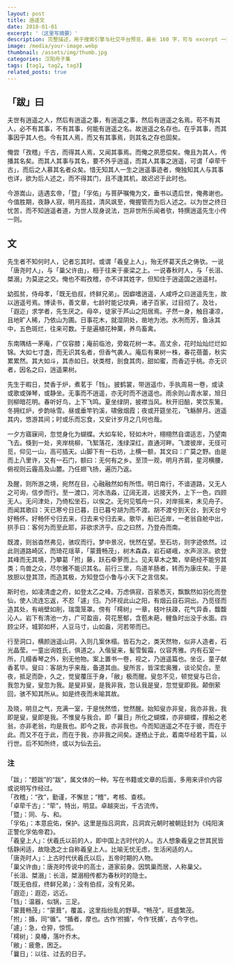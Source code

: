 ```yaml
---
layout: post
title: 逍遥文
date: 2018-01-01
excerpt: '（这里写摘要）'
description: 完整描述，用于搜索引擎与社交平台预览，最长 160 字，可与 excerpt 一致
image: /media/your-image.webp
thumbnail: /assets/img/thumb.jpg
categories: 汉阳舟子集
tags: [tag1, tag2, tag3]
related_posts: true
---
```


## 「跋」曰

夫世有逍遥之人，然后有逍遥之事，有逍遥之事，然后有逍遥之名焉。苟不有其人，必不有其事，不有其事，何能有逍遥之名。故逍遥之名存也。在乎其事，而其事因乎其人也。今有其人焉，而又有其事焉，则其名之存也固矣。

俺尝「孜稽」千古，而得其人焉，又闻其事焉。而俺之夙愿偿矣。俺且为其人，传播其名矣。而其人其事与其名，要不外乎逍遥，而其人其事之逍遥，可谓「卓荦千古」，而后之人慕其名者众矣。惜无知其人一生之逍遥事迹者，俺独知其人与其事也详，欲为后人述之，而不得其门，且不逢其机，故迟迟于此时也。

今游嵩山，适遇玄帝，「暨」「孚佑」与菩萨嘱俺为文，垂书以遗后世，俺弗谢也。今值胜期，夜静人寂，明月高挂，清风飒至，俺握管而为后人述之。以为世之终日忧苦，而不知逍遥者道，为世人现身说法，岂非世所乐闻者欤，特撰逍遥先生小传一则。

## 文

先生者不知何时人，记者忘其时。或谓「羲皇上人」，殆无怀葛天氏之俦欤。一说「唐尧时人」，与「巢父许由」，相于往来于豪梁之上。一说春秋时人，与「长沮、桀溺」为莫逆之交。俺也不暇孜稽，亦不详其姓字，但知住于逍遥国之逍遥村。

幼孤贫，侍母孝，「既无伯叔，终鲜兄弟」。因癖嗜逍遥，人咸呼之曰逍遥先生，故以逍遥号焉。博读书，善文章，七龄时能记坟典，诸子百家，过目彻了。及壮，「遐迩」求学者，先生厌之。母卒，徒家于芦山之阳居焉。孑然一身，触目凄凉，且地旷人稀，乃依山为圃。日事花木，就湿阴处，凿地为池。水冽而芳，鱼泳其中，五色斑烂，往来可数。于是遍植花种菓，养鸟畜禽。

东南隅结一茅庵，广仅容膝；庵前临池，旁栽花树一本。高丈余，花时灿灿烂烂如锦。大如七寸盏，而无识其名者，但香气袭人。庵后有果树一株，春花蓓蕾，秋实累累然。其大如斗，其赤如日。状类柑，剖食其肉，甜如蜜，而香迈乎桃。亦无识者，因名之曰，逍遥果树。

先生于暇日，焚香于炉，煮茗于「铛」。披鹤裳，带逍遥巾，手执周易一卷，或读或歌或弹琴，或静坐。无事而不逍遥，亦无时而不逍遥也。雨余则山青水翠，旭日则柳暗花明。春听好鸟，上下飞鸣。夏坐绿阴，披襟当风。秋开旧醅，笑饮东篱。冬拥红炉，步韵咏雪。昼或垂竿钓溪，啸傲烟霞；夜或开筵坐花，飞觞醉月。逍遥其内，悠游其间；时或乐而忘食，又安计岁月之几何也哉。

一夕方寤寐间，忽觉身化为蝴蝶。大如车轮，轻如木叶，栩栩然自谓适志，乃望南飞去。倏到一处，夹岸桃柳，飞絮落花，浅绿深红，直通河畔。飞渡彼岸，无径可觅，仰见一山，高可插天。山脚下有一石坊，上横一额，其文曰：广莫之野。由是而上八里许，又有一石门，额曰：无何有之乡。至顶一观，明月齐肩，星河横腰，俯视则云霾高及山麓。乃任翅飞扬，遍历乃返。

及醒，则所游之境，宛然在目，心融融然如有所悟。明日南行，不谙道路，又无人之可询，信步而行。至一渡口，河水浩淼，辽阔无涯，远接天外，上下一色，四顾无人。无问津处，乃倚松坐石，以俟之。无何见瓠舟一只，对岸摇来，未见舟子。而闻其歌曰：天已寒兮日已暮，日已暮兮胡为而不渡。胡不渡兮到天台，到天台兮好畅怀。好畅怀兮归去来，归去来兮归去来。歌毕，船已近岸，一老翁自舱中出，拱手曰：客何为而至此耶，非欲求济乎。应之曰然，乃登舟而南。

既渡，则翁杳然弗见，骇叹而行。梦中景况，恍然在望。至石坊，则字迹依然。过此则道路崎区，而琦花瑶草，「蒙葺畅茂」，树木森森，岩石嵯峨，水声淙淙。欲登其峰而无其境，乃攀葛「拊」藤，跃石牵萝而上。见夫草木之繁，举葩经不能穷其类；鸟兽之众，尽尔雅不能识其名。前行三里，鸟道羊肠者，转而为康庄矣。于是放胆以登其顶，而造其极，方知登岱小鲁与小天下之言信矣。

斯时也，如凌清虚之府，如登太乙之峰。万虑俱寂，百萦悉灭，飘飘然如羽化而登仙，使人流连忘返，不忍「遽」归。乃环视此山之阳，有烟云自石洞出。乃觅径而造其处，有峭壁如削，瑞霭笼罩。傍有「樗树」一章，枝叶扶疎，花气异香，馥馥沁人。岩下有清池一方，广可盈亩，荷花葱郁，含苞未葩，鲤鱼时出没于水面。四顾尘环，城郭如杯，人豆马寸，山如盎，河若带而已。

行至洞口，横颜逍遥山洞，入则几案休榻。皆石为之，类天然物，似非人造者，石光晶莹。一童出询姓氏，俱道之。入偕叟来，髪雪鬓霜，仪容秀雅。内有石室一所，几榻香琴之外，别无他物。案上置书一卷，视之，乃逍遥篇也。坐讫，童子献香茗毕。叟曰：客胡为乎来哉，备道其由。叟所言，皆深宏奥雅，谈论契合。至夜，抵足而卧，久之，觉叟覆压于身，「敝」极而醒。叟忽不见，顿觉叟与已合，我忽为叟，叟忽为我。是叟非叟，是我非我，忽认我是叟，忽觉叟即我。颠倒萦回，骇不知其所从。如是终夜而未喻其故。

及晓，明旦之气，充满一室，于是恍然悟，觉然醒。始知叟亦非叟，我亦非我，我即是叟，叟即是我。不惟叟与我合。即「曩日」所化之蝴蝶，亦非蝴蝶，撑船之老翁，亦非老翁，均是我也。即今之我，亦非我也。今而知逍遥之不在于彼，而在于此。而又不在于此，而在于我，亦非我之间矣。遂栖止于此，着南华经若干篇，以行世。后不知所终，或以为仙去云。

### 注

「跋」：“题跋”的“跋”，属文体的一种。写在书籍或文章的后面，多用来评价内容或说明写作经过。  
「孜稽」：“孜”，勤谨，不懈怠；“稽”，考核、查核。  
「卓荦千古」：“荦”，特出，明显。卓越突出，千古流传。  
「暨」：同、与、和。  
「孚佑」：本意庇佑，保护。这里是指吕洞宾，吕洞宾元朝时被朝廷封为《纯阳演正警化孚佑帝君》。  
「羲皇上人」：伏羲氏以前的人，即中国上古时代的人。古人想象羲皇之世其民皆恬静闲适，故隐逸之士自称羲皇上人。比喻无忧无虑，生活闲适的人。  
「唐尧时人」：上古时代伏羲氏以后，五帝时期的人物。  
「巢父许由」：唐尧时传说中的高士，道家前身。因筑巢而居，人称巢父。  
「长沮、桀溺」：长沮，桀溺相传都为春秋时的隐士。  
「既无伯叔，终鲜兄弟」：没有伯叔，没有兄弟。  
「遐迩」：遐迩，远近。  
「铛」：温器，似锅，三足。  
「蒙葺畅茂」：“蒙葺”，覆盖，这里指纷乱的野草。“畅茂”，旺盛繁茂。  
「拊」：揗，同“循”。“揗者，摩也。古作‘拊揗’，今作‘抚揗’，古今字也。  
「遽」：急，仓猝，惊慌。  
「樗树」：臭椿，落叶乔木。  
「敝」：疲惫，困乏。  
「曩日」：以往、过去的日子。